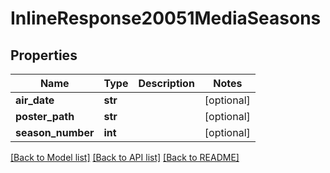 # InlineResponse20051MediaSeasons

## Properties
Name | Type | Description | Notes
------------ | ------------- | ------------- | -------------
**air_date** | **str** |  | [optional] 
**poster_path** | **str** |  | [optional] 
**season_number** | **int** |  | [optional] 

[[Back to Model list]](../README.md#documentation-for-models) [[Back to API list]](../README.md#documentation-for-api-endpoints) [[Back to README]](../README.md)


